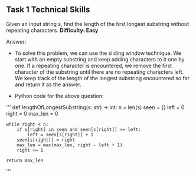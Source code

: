
## Task 1 **Technical Skills**

Given an input string s, find the length of the first longest substring without repeating characters.
**Difficulty: Easy**

Answer:

* To solve this problem, we can use the sliding window technique. We start with an empty substring and keep adding characters to it one by one. If a repeating character is encountered, we remove the first character of the substring until there are no repeating characters left. We keep track of the length of the longest substring encountered so far and return it as the answer.


* Python code for the above question:

'''
def lengthOfLongestSubstring(s: str) -> int:
    n = len(s)
    seen = {}
    left = 0
    right = 0
    max_len = 0
    
    while right < n:
        if s[right] in seen and seen[s[right]] >= left:
            left = seen[s[right]] + 1
        seen[s[right]] = right
        max_len = max(max_len, right - left + 1)
        right += 1
    
    return max_len

'''
